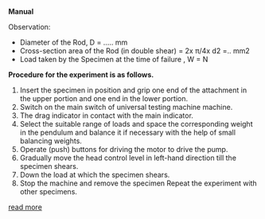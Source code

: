 **Manual**

Observation:

   - Diameter of the Rod, D = ….. mm
   - Cross-section area of the Rod (in double shear) = 2x π/4x d2 =.. mm2
   - Load taken by the Specimen at the time of failure , W = N

**Procedure for the experiment is as follows.**

1. Insert the specimen in position and grip one end of the attachment in the upper portion and one end in the lower portion.
2. Switch on the main switch of universal testing machine machine.
3. The drag indicator in contact with the main indicator.
4. Select the suitable range of loads and space the corresponding weight in the pendulum and balance it if necessary with the help of small balancing weights.
5. Operate (push) buttons for driving the motor to drive the pump.
6. Gradually move the head control level in left-hand direction till the specimen shears.
7. Down the load at which the specimen shears.
8. Stop the machine and remove the specimen
Repeat the experiment with other specimens. 

<a href="docs/Exp-3-Shear-test.pdf">read more</a>

